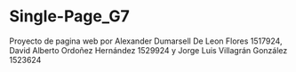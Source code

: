 # Single-Page_G7
 Proyecto de pagina web por Alexander Dumarsell De Leon Flores 1517924, David Alberto Ordoñez Hernández 1529924 y Jorge Luis Villagrán González 1523624
